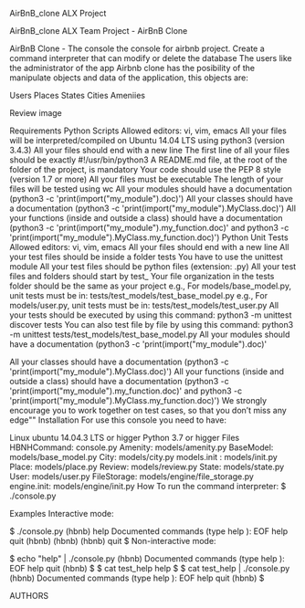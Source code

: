 AirBnB_clone
ALX Project

AirBnB_clone
ALX Team Project - AirBnB Clone

AirBnB Clone - The console
the console for airbnb project. Create a command interpreter that can modify or delete the database The users like the administrator of the app Airbnb clone has the posibility of the manipulate objects and data of the application, this objects are:

Users
Places
States
Cities
Ameniies

Review
image

Requirements
Python Scripts
Allowed editors: vi, vim, emacs
All your files will be interpreted/compiled on Ubuntu 14.04 LTS using python3 (version 3.4.3)
All your files should end with a new line
The first line of all your files should be exactly #!/usr/bin/python3
A README.md file, at the root of the folder of the project, is mandatory
Your code should use the PEP 8 style (version 1.7 or more)
All your files must be executable
The length of your files will be tested using wc
All your modules should have a documentation (python3 -c 'print(import("my_module").doc)')
All your classes should have a documentation (python3 -c 'print(import("my_module").MyClass.doc)')
All your functions (inside and outside a class) should have a documentation (python3 -c 'print(import("my_module").my_function.doc)' and python3 -c 'print(import("my_module").MyClass.my_function.doc)')
Python Unit Tests
Allowed editors: vi, vim, emacs
All your files should end with a new line
All your test files should be inside a folder tests
You have to use the unittest module
All your test files should be python files (extension: .py)
All your test files and folders should start by test_
Your file organization in the tests folder should be the same as your project e.g., For models/base_model.py, unit tests must be in: tests/test_models/test_base_model.py e.g., For models/user.py, unit tests must be in: tests/test_models/test_user.py
All your tests should be executed by using this command: python3 -m unittest discover tests
You can also test file by file by using this command: python3 -m unittest tests/test_models/test_base_model.py
All your modules should have a documentation (python3 -c 'print(import("my_module").doc)'

All your classes should have a documentation (python3 -c 'print(import("my_module").MyClass.doc)')
All your functions (inside and outside a class) should have a documentation (python3 -c 'print(import("my_module").my_function.doc)' and python3 -c 'print(import("my_module").MyClass.my_function.doc)')
We strongly encourage you to work together on test cases, so that you don’t miss any edge""
Installation
For use this console you need to have:

Linux ubuntu 14.04.3 LTS or higger
Python 3.7 or higger
Files
HBNHCommand: console.py
Amenity: models/amenity.py
BaseModel: models/base_model.py
City: models/city.py
models.init : models/init.py
Place: models/place.py
Review: models/review.py
State: models/state.py
User: models/user.py
FileStorage: models/engine/file_storage.py
engine.init: models/engine/init.py
How To run the command interpreter:
$ ./console.py

Examples
Interactive mode:

$ ./console.py (hbnb) help Documented commands (type help ):
EOF help quit (hbnb) (hbnb) (hbnb) quit $ Non-interactive mode:

$ echo "help" | ./console.py (hbnb) Documented commands (type help ):
EOF help quit (hbnb) $ $ cat test_help help $ $ cat test_help | ./console.py (hbnb) Documented commands (type help ):
EOF help quit (hbnb) $

AUTHORS
